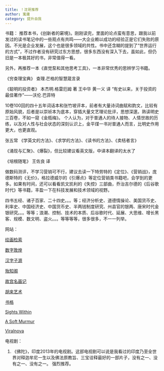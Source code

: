 ```yaml
---
title: ！沈哥推荐
author: 寓庸
category: 提升自我
---
```

书籍：
推荐本书，《创新者的窘境》。刚刚读完，里面的论点蛮有意思，跟我以前发过的读书笔记中的一些观点有共鸣——大企业赖以成功的经验正是它们失败的原因。不光是企业发展，这个也是很多领域的共性。书中还含糊的提到了“世界运行的方式”，不过作者没有研究过东方思想，很多东西没有深入下去，虽如此，但仍旧是一本极其好的书，非常值得一看。
   
另外，再推荐一本《直觉泵和其他思考工具》，一本非常优秀的思辨学习书籍。

《穷查理宝典》 查理.芒格的智慧箴言录 

《聪明的投资者》 本杰明.格雷厄姆 著 王中华 黄一义 译    “有史以来，关于投资的最佳著作”——沃伦.巴菲特

10卷100回的四十五年词话本和张竹坡评本，前者有大量诗词曲赋和韵文，比较有原始风貌，后者是以崇祯本为底本，穿插大量文艺理论批评，思想深邃。熟读明史三百卷，不如一窥《金瓶梅》。  个人认为，对于普通人的待人接物、人情世故的历练，以及对人性与社会状态的深刻认识上，金平煤一书对普通人而言，比明史作用更大，也更直观。

张五常 《学英文的方法》、《求学的方法》、《读书的方法》、《卖桔者言》

《涌现与汇聚》、《爆裂》，但比较建议看英文版，中译本翻译的太水了

《培根随笔》 王佐良 译

做数码测评，不学习营销可不行，建议去读一下特劳特的《定位》、《营销战》，庞德斯特的《无价》，格拉德威尔的《引爆点》等定位营销类书籍吧，会学到的更多。如果有时间，还可以看看凯文凯利的《失控》三部曲，乔治吉尔德的《后谷歌时代》等书籍，丰盈一下在科技发展和技术领域的视野。

四书五经、诸子百家、二十四史。。。等；经济分析史、道德情操论、美国货币史、利率史、中国经济史、中国货币史、半两钱制度研究、州县官的银两、唐宋时代金银研究。。。等等；浪潮、控制、技术的本质、后谷歌时代、延展、大思维、增长黑客、规模、数文明、盗火。。。等等等等，很多很多，不一一列举。


网站：

[绘画检索](https://gallerix.asia/storeroom/)  

[数字敦煌](https://www.e-dunhuang.com/)

[汉字子源](https://hanziyuan.net/)  

[殆知阁](http://122.200.75.13/)  

[故宫名画记](https://m-minghuaji.dpm.org.cn/index)  

[胡来艺术](http://www.hoolay.cn/wx)  

[书格](https://new.shuge.org/)  

[Sights Within](http://www.sightswithin.com/)  

[A Soft Murmur](https://asoftmurmur.com/)  

[Viralnova](https://viralnova.com/)

电视剧：
1. 《佛陀》，印度2013年的电视剧。这部电视剧可以说是我看过的印度乃至全世界对释迦牟尼一生以及佛法原教旨、三宝诠释最好的一部片子，没有之一、没有之一、没有之一。 强烈推荐。